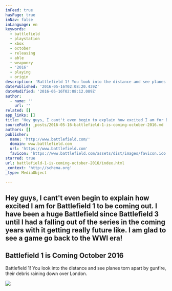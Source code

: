 ```yaml
---
inFeed: true
hasPage: true
inNav: false
inLanguage: en
keywords:
  - battlefield
  - playstation
  - xbox
  - october
  - releasing
  - able
  - weaponry
  - '2016'
  - playing
  - origin
description: 'Battlefield 1! You look into the distance and see planes torn apart by gunfire, their debris raining down over London.'
datePublished: '2016-05-16T02:08:20.439Z'
dateModified: '2016-05-16T02:08:12.089Z'
author:
  - name: ''
    url: ''
related: []
app_links: []
title: "Hey guys, I cant't even begin to explain how excited I am for Battlefield 1 to be coming out. I have been a huge Battlefield since Battlefield 3 until I had a falling out of the series in the coming years with it getting really future like. I am glad to see a game go back to the WWI era!"
sourcePath: _posts/2016-05-16-battlefield-1-is-coming-october-2016.md
authors: []
publisher:
  name: 'http://www.battlefield.com/'
  domain: www.battlefield.com
  url: 'https://www.battlefield.com'
  favicon: 'https://www.battlefield.com/assets/dist/images/favicon.ico'
starred: true
url: battlefield-1-is-coming-october-2016/index.html
_context: 'http://schema.org'
_type: MediaObject

---
```

## Hey guys, I cant't even begin to explain how excited I am for Battlefield 1 to be coming out. I have been a huge Battlefield since Battlefield 3 until I had a falling out of the series in the coming years with it getting really future like. I am glad to see a game go back to the WWI era!

<article style=""><h1>Battlefield 1 is Coming October 2016</h1><p>Battlefield 1! You look into the distance and see planes torn apart by gunfire, their debris raining down over London.</p><img src="https://s3-us-west-2.amazonaws.com/the-grid-img/p/5171a1d7a1e78658658c4455093cbd6b44ef4e6b.jpg" /></article>